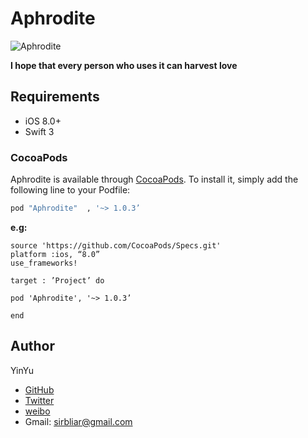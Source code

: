 # Aphrodite

![Aphrodite](http://on9ek9f89.bkt.clouddn.com/Aphrodite_logo.png)


**I hope that every person who uses it can harvest love**

## Requirements

- iOS 8.0+
- Swift 3

### CocoaPods

Aphrodite is available through [CocoaPods](http://cocoapods.org). To install
it, simply add the following line to your Podfile:

```ruby
pod "Aphrodite"  , '~> 1.0.3’
```

**e.g:**

```
source 'https://github.com/CocoaPods/Specs.git'
platform :ios, “8.0”
use_frameworks!

target : ’Project’ do

pod 'Aphrodite', '~> 1.0.3’

end
```

## <a name="author"> Author
YinYu
- [GitHub](https://github.com/AnneBlair)
- [Twitter](https://twitter.com/291181204)
- [weibo](http://weibo.com/anneblair)
- Gmail: sirbliar@gmail.com

